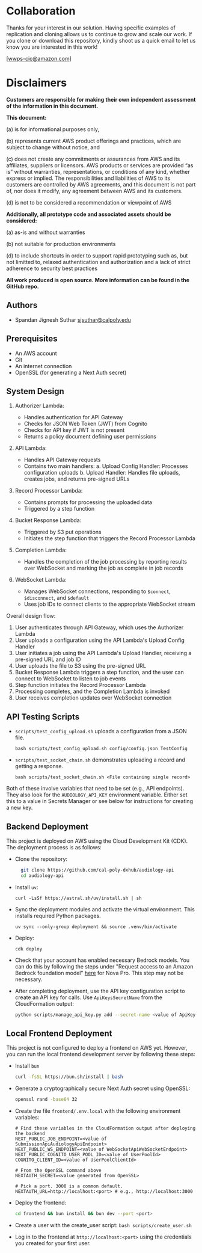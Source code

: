 # Collaboration
Thanks for your interest in our solution.  Having specific examples of replication and cloning allows us to continue to grow and scale our work. If you clone or download this repository, kindly shoot us a quick email to let us know you are interested in this work!

[wwps-cic@amazon.com] 

# Disclaimers

**Customers are responsible for making their own independent assessment of the information in this document.**

**This document:**

(a) is for informational purposes only, 

(b) represents current AWS product offerings and practices, which are subject to change without notice, and 

(c) does not create any commitments or assurances from AWS and its affiliates, suppliers or licensors. AWS products or services are provided “as is” without warranties, representations, or conditions of any kind, whether express or implied. The responsibilities and liabilities of AWS to its customers are controlled by AWS agreements, and this document is not part of, nor does it modify, any agreement between AWS and its customers. 

(d) is not to be considered a recommendation or viewpoint of AWS

**Additionally, all prototype code and associated assets should be considered:**

(a) as-is and without warranties

(b) not suitable for production environments

(d) to include shortcuts in order to support rapid prototyping such as, but not limitted to, relaxed authentication and authorization and a lack of strict adherence to security best practices

**All work produced is open source. More information can be found in the GitHub repo.**

## Authors
- Spandan Jignesh Suthar sjsuthar@calpoly.edu

## Prerequisites

- An AWS account
- Git
- An internet connection
- OpenSSL (for generating a Next Auth secret)

## System Design

1. Authorizer Lambda:
   - Handles authentication for API Gateway
   - Checks for JSON Web Token (JWT) from Cognito
   - Checks for API key if JWT is not present
   - Returns a policy document defining user permissions

2. API Lambda:
   - Handles API Gateway requests
   - Contains two main handlers:
     a. Upload Config Handler: Processes configuration uploads
     b. Upload Handler: Handles file uploads, creates jobs, and returns pre-signed URLs

3. Record Processor Lambda:
   - Contains prompts for processing the uploaded data
   - Triggered by a step function

4. Bucket Response Lambda:
   - Triggered by S3 put operations
   - Initiates the step function that triggers the Record Processor Lambda

5. Completion Lambda:
   - Handles the completion of the job processing by reporting results over WebSocket and marking the job as complete in job records

6. WebSocket Lambda:
   - Manages WebSocket connections, responding to `$connect`, `$disconnect`, and `$default`
   - Uses job IDs to connect clients to the appropriate WebSocket stream

Overall design flow:
1. User authenticates through API Gateway, which uses the Authorizer Lambda
2. User uploads a configuration using the API Lambda's Upload Config Handler
3. User initiates a job using the API Lambda's Upload Handler, receiving a pre-signed URL and job ID
4. User uploads the file to S3 using the pre-signed URL
5. Bucket Response Lambda triggers a step function, and the user can connect to WebSocket to listen to job events
6. Step function initiates the Record Processor Lambda
7. Processing completes, and the Completion Lambda is invoked
8. User receives completion updates over WebSocket connection


## API Testing Scripts

- `scripts/test_config_upload.sh` uploads a configuration from a JSON file.

  ```
  bash scripts/test_config_upload.sh config/config.json TestConfig
  ```

- `scripts/test_socket_chain.sh` demonstrates uploading a record and getting a response.

  ```
  bash scripts/test_socket_chain.sh <File containing single record>
  ```

Both of these involve variables that need to be set (e.g., API endpoints). They also look for the `AUDIOLOGY_API_KEY` environment variable. Either set this to a value in Secrets Manager or see below for instructions for creating a new key.

## Backend Deployment

This project is deployed on AWS using the Cloud Development Kit (CDK). The deployment process is as follows:

- Clone the repository:

  ```bash
    git clone https://github.com/cal-poly-dxhub/audiology-api
    cd audiology-api
  ```

- Install `uv`:

  ```
  curl -LsSf https://astral.sh/uv/install.sh | sh
  ```

- Sync the deployment modules and activate the virtual environment. This installs required Python packages.

  ```
  uv sync --only-group deployment && source .venv/bin/activate
  ```

- Deploy:

  ```
  cdk deploy
  ```

- Check that your account has enabled necessary Bedrock models. You can do this by following the steps under "Request access to an Amazon Bedrock foundation model" [here](https://docs.aws.amazon.com/bedrock/latest/userguide/getting-started.html#getting-started-model-access) for Nova Pro. This step may not be necessary.

- After completing deployment, use the API key configuration script to create an API key for calls. Use `ApiKeysSecretName` from the CloudFormation output:

  ```bash
  python scripts/manage_api_key.py add --secret-name <value of ApiKeysSecretName>
  ```

## Local Frontend Deployment

This project is not configured to deploy a frontend on AWS yet. However, you can run the local frontend development server by following these steps:

- Install `bun`

  ```bash
  curl -fsSL https://bun.sh/install | bash
  ```

- Generate a cryptographically secure Next Auth secret using OpenSSL:

  ```bash
  openssl rand -base64 32
  ```

- Create the file `frontend/.env.local` with the following environment variables:

  ```env
  # Find these variables in the CloudFormation output after deploying the backend
  NEXT_PUBLIC_JOB_ENDPOINT=<value of SubmissionApiAudiologyApiEndpoint>
  NEXT_PUBLIC_WS_ENDPOINT=<value of WebSocketApiWebSocketEndpoint>
  NEXT_PUBLIC_COGNITO_USER_POOL_ID=<value of UserPoolId>
  COGNITO_CLIENT_ID=<value of UserPoolClientId>

  # From the OpenSSL command above
  NEXTAUTH_SECRET=<value generated from OpenSSL>

  # Pick a port. 3000 is a common default.
  NEXTAUTH_URL=http://localhost:<port> # e.g., http://localhost:3000
  ```

- Deploy the frontend:

  ```bash
  cd frontend && bun install && bun dev --port <port>
  ```

- Create a user with the create_user script: `bash scripts/create_user.sh`

- Log in to the frontend at `http://localhost:<port>` using the credentials you created for your first user.
